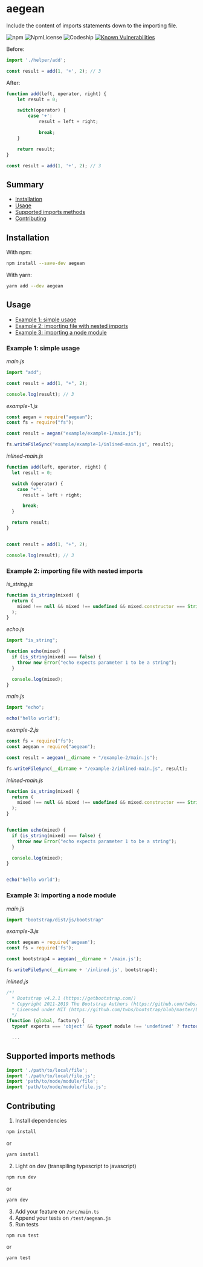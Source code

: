 # aegean

Include the content of imports statements down to the importing file.

![npm](https://img.shields.io/npm/v/aegean.svg)
![NpmLicense](https://img.shields.io/npm/l/aegean.svg)
![Codeship](https://img.shields.io/codeship/06d78710-d8ad-0136-0ad9-0ac09399d815.svg)
[![Known Vulnerabilities](https://snyk.io/test/github/khalyomede/aegean/badge.svg?targetFile=package.json)](https://snyk.io/test/github/khalyomede/aegean?targetFile=package.json)


Before:

```javascript
import './helper/add';

const result = add(1, '+', 2); // 3
```

After:

```javascript
function add(left, operator, right) {
    let result = 0;

    switch(operator) {
        case '+':
            result = left + right;

            break;
    }

    return result;
}

const result = add(1, '+', 2); // 3
```

## Summary

- [Installation](#installation)
- [Usage](#usage)
- [Supported imports methods](#supported-imports-methods)
- [Contributing](#contributing)

## Installation

With npm:

```bash
npm install --save-dev aegean
```

With yarn:

```bash
yarn add --dev aegean
```

## Usage

- [Example 1: simple usage](#example-1-simple-usage)
- [Example 2: importing file with nested imports](#example-2-importing-file-with-nested-imports)
- [Example 3: importing a node module](#example-3-importing-a-node-module)

### Example 1: simple usage

_main.js_
```javascript
import "add";

const result = add(1, "+", 2);

console.log(result); // 3
```

_example-1.js_
```javascript
const aegan = require("aegean");
const fs = require("fs");

const result = aegan("example/example-1/main.js");

fs.writeFileSync("example/example-1/inlined-main.js", result);
```

_inlined-main.js_
```javascript
function add(left, operator, right) {
  let result = 0;

  switch (operator) {
    case "+":
      result = left + right;

      break;
  }

  return result;
}


const result = add(1, "+", 2);

console.log(result); // 3
```

### Example 2: importing file with nested imports

_is_string.js_

```javascript
function is_string(mixed) {
  return (
    mixed !== null && mixed !== undefined && mixed.constructor === String
  );
}
```

_echo.js_

```javascript
import "is_string";

function echo(mixed) {
  if (is_string(mixed) === false) {
    throw new Error("echo expects parameter 1 to be a string");
  }

  console.log(mixed);
}
```
 
_main.js_

```javascript
import "echo";

echo("hello world");
```

_example-2.js_

```javascript
const fs = require("fs");
const aegean = require("aegean");

const result = aegean(__dirname + "/example-2/main.js");

fs.writeFileSync(__dirname + "/example-2/inlined-main.js", result);
```

_inlined-main.js_

```javascript
function is_string(mixed) {
  return (
    mixed !== null && mixed !== undefined && mixed.constructor === String
  );
}


function echo(mixed) {
  if (is_string(mixed) === false) {
    throw new Error("echo expects parameter 1 to be a string");
  }

  console.log(mixed);
}


echo("hello world");
```

### Example 3: importing a node module

_main.js_

```javascript
import "bootstrap/dist/js/bootstrap"
```

_example-3.js_

```javascript
const aegean = require('aegean');
const fs = require('fs');

const bootstrap4 = aegean(__dirname + '/main.js');

fs.writeFileSync(__dirname + '/inlined.js', bootstrap4);
```

_inlined.js_

```javascript
/*!
  * Bootstrap v4.2.1 (https://getbootstrap.com/)
  * Copyright 2011-2019 The Bootstrap Authors (https://github.com/twbs/bootstrap/graphs/contributors)
  * Licensed under MIT (https://github.com/twbs/bootstrap/blob/master/LICENSE)
  */
(function (global, factory) {
  typeof exports === 'object' && typeof module !== 'undefined' ? factory(exports, require('jquery'), require('popper.js')) :

  ...
```

## Supported imports methods

```javascript
import './path/to/local/file';
import './path/to/local/file.js';
import 'path/to/node/module/file';
import 'path/to/node/module/file.js';
```

## Contributing

1. Install dependencies

```bash
npm install
```

or

```bash
yarn install
```

2. Light on dev (transpiling typescript to javascript)

```bash
npm run dev
```

or

```bash
yarn dev
```

3. Add your feature on `/src/main.ts`
4. Append your tests on `/test/aegean.js`
5. Run tests

```bash
npm run test
```

or

```bash
yarn test
```